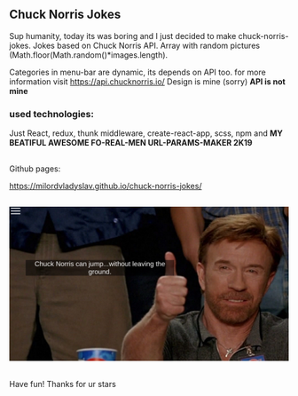 

## Chuck Norris Jokes

Sup humanity, today its was boring and I just decided to make chuck-norris-jokes.
Jokes based on Chuck Norris API.
Array with random pictures (Math.floor(Math.random()*images.length).

Categories in menu-bar are dynamic, its depends on API too.
for more information visit https://api.chucknorris.io/
Design is mine (sorry)
**API is not mine**

### used technologies:
Just React, redux, thunk middleware, create-react-app, scss, npm and **MY BEATIFUL AWESOME FO-REAL-MEN URL-PARAMS-MAKER 2K19**

##
Github pages:

https://milordvladyslav.github.io/chuck-norris-jokes/

##

![alt text](screenshot.png "Screenshot")

##

Have fun! Thanks for ur stars
